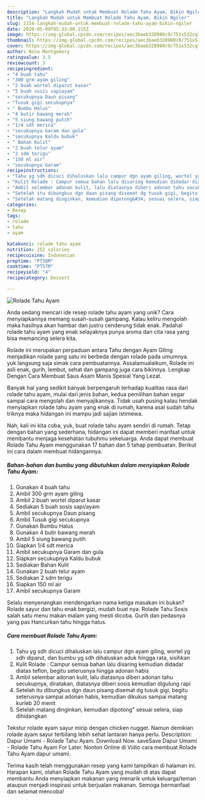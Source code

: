 ```yaml
---
description: "Langkah Mudah untuk Membuat Rolade Tahu Ayam, Bikin Ngiler"
title: "Langkah Mudah untuk Membuat Rolade Tahu Ayam, Bikin Ngiler"
slug: 2154-langkah-mudah-untuk-membuat-rolade-tahu-ayam-bikin-ngiler
date: 2020-05-09T05:33:00.215Z
image: https://img-global.cpcdn.com/recipes/aec3baeb328980c9/751x532cq70/rolade-tahu-ayam-foto-resep-utama.jpg
thumbnail: https://img-global.cpcdn.com/recipes/aec3baeb328980c9/751x532cq70/rolade-tahu-ayam-foto-resep-utama.jpg
cover: https://img-global.cpcdn.com/recipes/aec3baeb328980c9/751x532cq70/rolade-tahu-ayam-foto-resep-utama.jpg
author: Nina Montgomery
ratingvalue: 3.5
reviewcount: 3
recipeingredient:
- "4 buah tahu"
- "300 grm ayam giling"
- "2 buah wortel diparut kasar"
- "5 buah sosis sapiayam"
- "secukupnya Daun pisang"
- "Tusuk gigi secukupnya"
- " Bumbu Halus"
- "4 butir bawang merah"
- "5 siung bawang putih"
- "1/4 sdt merica"
- "secukupnya Garam dan gula"
- "secukupnya Kaldu bubuk"
- " Bahan Kulit"
- "2 buah telur ayam"
- "2 sdm terigu"
- "150 ml air"
- "secukupnya Garam"
recipeinstructions:
- "Tahu yg sdh dicuci dihaluskan lalu campur dgn ayam giling, wortel yg sdh diparut, dan bumbu yg sdh dihaluskan aduk hingga rata, sisihkan"
- "Kulit Rolade : Campur semua bahan lalu disaring kemudian didadar diatas teflon, begitu seterusnya hingga adonan habis"
- "Ambil selembar adonan kulit, lalu diatasnya diberi adonan tahu secukupnya, diratakan, diatasnya diberi sosis kemudian digulung rapi"
- "Setelah itu dibungkus dgn daun pisang disemat dg tusuk gigi, begitu seterusnya sampai adonan habis, kemudian dikukus sampai matang kurleb 20 menit"
- "Setelah matang dinginkan, kemudian dipotong&#34; sesuai selera, siap dihidangkan"
categories:
- Resep
tags:
- rolade
- tahu
- ayam

katakunci: rolade tahu ayam 
nutrition: 252 calories
recipecuisine: Indonesian
preptime: "PT38M"
cooktime: "PT57M"
recipeyield: "4"
recipecategory: Dessert

---
```



![Rolade Tahu Ayam](https://img-global.cpcdn.com/recipes/aec3baeb328980c9/751x532cq70/rolade-tahu-ayam-foto-resep-utama.jpg)

Anda sedang mencari ide resep rolade tahu ayam yang unik? Cara menyiapkannya memang susah-susah gampang. Kalau keliru mengolah maka hasilnya akan hambar dan justru cenderung tidak enak. Padahal rolade tahu ayam yang enak selayaknya punya aroma dan cita rasa yang bisa memancing selera kita.

Rolade ini merupakan perpaduan antara Tahu dengan Ayam Giling menjadikan rolade yang satu ini berbeda dengan rolade pada umumnya. yuk langsung saja simak cara pembuatannya. Assalamualaikum, Rolade ini asli enak, gurih, lembut, sehat dan gampang juga cara bikinnya. Lengkap Dengan Cara Membuat Saus Asam Manis Spesial Yang Lezat.

Banyak hal yang sedikit banyak berpengaruh terhadap kualitas rasa dari rolade tahu ayam, mulai dari jenis bahan, kedua pemilihan bahan segar sampai cara mengolah dan menyajikannya. Tidak usah pusing kalau hendak menyiapkan rolade tahu ayam yang enak di rumah, karena asal sudah tahu triknya maka hidangan ini mampu jadi sajian istimewa.


Nah, kali ini kita coba, yuk, buat rolade tahu ayam sendiri di rumah. Tetap dengan bahan yang sederhana, hidangan ini dapat memberi manfaat untuk membantu menjaga kesehatan tubuhmu sekeluarga. Anda dapat membuat Rolade Tahu Ayam menggunakan 17 bahan dan 5 tahap pembuatan. Berikut ini cara dalam membuat hidangannya.

<!--inarticleads1-->

##### Bahan-bahan dan bumbu yang dibutuhkan dalam menyiapkan Rolade Tahu Ayam:

1. Gunakan 4 buah tahu
1. Ambil 300 grm ayam giling
1. Ambil 2 buah wortel diparut kasar
1. Sediakan 5 buah sosis sapi/ayam
1. Ambil secukupnya Daun pisang
1. Ambil Tusuk gigi secukupnya
1. Gunakan  Bumbu Halus
1. Gunakan 4 butir bawang merah
1. Ambil 5 siung bawang putih
1. Siapkan 1/4 sdt merica
1. Ambil secukupnya Garam dan gula
1. Siapkan secukupnya Kaldu bubuk
1. Sediakan  Bahan Kulit
1. Gunakan 2 buah telur ayam
1. Sediakan 2 sdm terigu
1. Siapkan 150 ml air
1. Ambil secukupnya Garam


Selalu menyenangkan mendengarkan nama ketiga masakan ini bukan? Rolade sayur dan tahu enak bergizi, mudah buat nya. Rolade Tahu Sosis salah satu menu makan malam yang mesti dicoba. Gurih dan pedasnya yang pas Hancurkan tahu hingga halus. 

<!--inarticleads2-->

##### Cara membuat Rolade Tahu Ayam:

1. Tahu yg sdh dicuci dihaluskan lalu campur dgn ayam giling, wortel yg sdh diparut, dan bumbu yg sdh dihaluskan aduk hingga rata, sisihkan
1. Kulit Rolade : Campur semua bahan lalu disaring kemudian didadar diatas teflon, begitu seterusnya hingga adonan habis
1. Ambil selembar adonan kulit, lalu diatasnya diberi adonan tahu secukupnya, diratakan, diatasnya diberi sosis kemudian digulung rapi
1. Setelah itu dibungkus dgn daun pisang disemat dg tusuk gigi, begitu seterusnya sampai adonan habis, kemudian dikukus sampai matang kurleb 20 menit
1. Setelah matang dinginkan, kemudian dipotong&#34; sesuai selera, siap dihidangkan


Tekstur rolade ayam sayur mirip dengan chicken nugget. Namun demikian rolade ayam sayur terbilang lebih sehat lantaran hanya perlu. Description: Dapur Umami - Rolade Tahu Ayam. Download Now. saveSave Dapur Umami - Rolade Tahu Ayam For Later. Nonton Online di Vidio cara membuat Rolade Tahu Ayam dapur umami. 

Terima kasih telah menggunakan resep yang kami tampilkan di halaman ini. Harapan kami, olahan Rolade Tahu Ayam yang mudah di atas dapat membantu Anda menyiapkan makanan yang menarik untuk keluarga/teman ataupun menjadi inspirasi untuk berjualan makanan. Semoga bermanfaat dan selamat mencoba!

